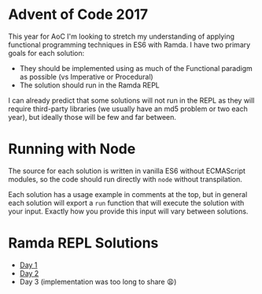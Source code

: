 # Advent of Code 2017

This year for AoC I'm looking to stretch my understanding of applying functional programming techniques in ES6 with Ramda. I have two primary goals for each solution:

- They should be implemented using as much of the Functional paradigm as possible (vs Imperative or Procedural)
- The solution should run in the Ramda REPL

I can already predict that some solutions will not run in the REPL as they will require third-party libraries (we usually have an md5 problem or two each year), but ideally those will be few and far between.

# Running with Node

The source for each solution is written in vanilla ES6 without ECMAScript modules, so the code should run directly with `node` without transpilation.

Each solution has a usage example in comments at the top, but in general each solution will export a `run` function that will execute the solution with your input. Exactly how you provide this input will vary between solutions.

# Ramda REPL Solutions

- [Day 1](https://goo.gl/iNiKFm)
- [Day 2](https://goo.gl/xokHhb)
- Day 3 (implementation was too long to share 😩)